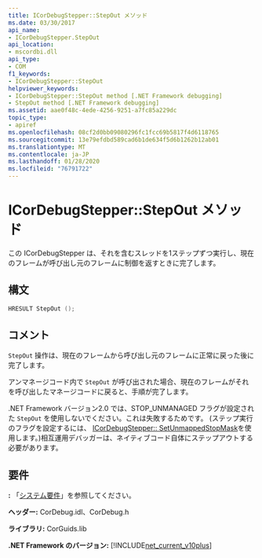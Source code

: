 ```yaml
---
title: ICorDebugStepper::StepOut メソッド
ms.date: 03/30/2017
api_name:
- ICorDebugStepper.StepOut
api_location:
- mscordbi.dll
api_type:
- COM
f1_keywords:
- ICorDebugStepper::StepOut
helpviewer_keywords:
- ICorDebugStepper::StepOut method [.NET Framework debugging]
- StepOut method [.NET Framework debugging]
ms.assetid: aae0f48c-4ede-4256-9251-a7fc85a229dc
topic_type:
- apiref
ms.openlocfilehash: 08cf2d0bb09080296fc1fcc69b5817f4d6118765
ms.sourcegitcommit: 13e79efdbd589cad6b1de634f5d6b1262b12ab01
ms.translationtype: MT
ms.contentlocale: ja-JP
ms.lasthandoff: 01/28/2020
ms.locfileid: "76791722"
---
```

# <a name="icordebugstepperstepout-method"></a>ICorDebugStepper::StepOut メソッド
この ICorDebugStepper は、それを含むスレッドを1ステップずつ実行し、現在のフレームが呼び出し元のフレームに制御を返すときに完了します。  
  
## <a name="syntax"></a>構文  
  
```cpp  
HRESULT StepOut ();  
```  
  
## <a name="remarks"></a>コメント  
 `StepOut` 操作は、現在のフレームから呼び出し元のフレームに正常に戻った後に完了します。  
  
 アンマネージコード内で `StepOut` が呼び出された場合、現在のフレームがそれを呼び出したマネージコードに戻ると、手順が完了します。  
  
 .NET Framework バージョン2.0 では、STOP_UNMANAGED フラグが設定された `StepOut` を使用しないでください。これは失敗するためです。 (ステップ実行のフラグを設定するには、 [ICorDebugStepper:: SetUnmappedStopMask](icordebugstepper-setunmappedstopmask-method.md)を使用します。)相互運用デバッガーは、ネイティブコード自体にステップアウトする必要があります。  
  
## <a name="requirements"></a>要件  
 **:** 「[システム要件](../../../../docs/framework/get-started/system-requirements.md)」を参照してください。  
  
 **ヘッダー:** CorDebug.idl、CorDebug.h  
  
 **ライブラリ:** CorGuids.lib  
  
 **.NET Framework のバージョン:** [!INCLUDE[net_current_v10plus](../../../../includes/net-current-v10plus-md.md)]
